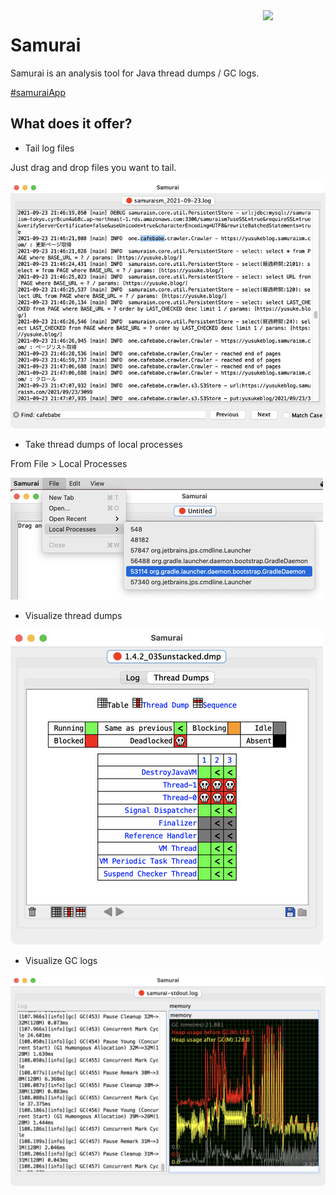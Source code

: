 <a href="https://github.com/yusuke/samurai">
   <img align="right" src="https://github.com/foojayio/badges/raw/main/works_with_openjdk/Works-with-OpenJDK.png"    width="100">
</a>

# Samurai
Samurai is an analysis tool for Java thread dumps / GC logs.

[&#35;samuraiApp](https://twitter.com/search?q=%23samuraiApp&src=typed_query&f=live)

## What does it offer?
- Tail log files

Just drag and drop files you want to tail.

![Samurai](images/tailLogs.png)

- Take thread dumps of local processes

From File > Local Processes

![Samurai](images/localThreadDump.png)

- Visualize thread dumps

![Samurai](images/threadDumpAnalysis.png)

- Visualize GC logs

![Samurai](images/gclogs.png)
